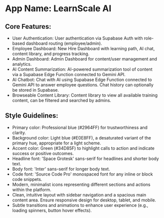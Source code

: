 # **App Name**: LearnScale AI

## Core Features:

- User Authentication: User authentication via Supabase Auth with role-based dashboard routing (employee/admin).
- Employee Dashboard: New Hire Dashboard with learning path, AI chat, content library, and progress tracking.
- Admin Dashboard: Admin Dashboard for content/user management and analytics.
- AI Content Summarization: AI-powered summarization tool of content via a Supabase Edge Function connected to Gemini API.
- AI Chatbot: Chat with AI using Supabase Edge Function connected to Gemini API to answer employee questions. Chat history can optionally be stored in Supabase.
- Browseable Content Library: Content library to view all available training content, can be filtered and searched by admins.

## Style Guidelines:

- Primary color: Professional blue (#2964FF) for trustworthiness and clarity.
- Background color: Light blue (#E0E8FF), a desaturated variant of the primary hue, appropriate for a light scheme.
- Accent color: Green (#34D85F) to highlight calls to action and indicate success or positive outcomes.
- Headline font: 'Space Grotesk' sans-serif for headlines and shorter body text.
- Body font: 'Inter' sans-serif for longer body text.
- Code font: 'Source Code Pro' monospaced font for any inline or block code snippets.
- Modern, minimalist icons representing different sections and actions within the platform.
- Clean, intuitive layout with sidebar navigation and a spacious main content area. Ensure responsive design for desktop, tablet, and mobile.
- Subtle transitions and animations to enhance user experience (e.g., loading spinners, button hover effects).